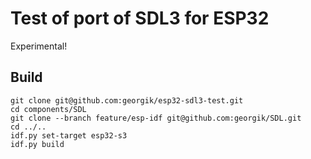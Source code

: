 # Test of port of SDL3 for ESP32

Experimental!

## Build

```
git clone git@github.com:georgik/esp32-sdl3-test.git
cd components/SDL
git clone --branch feature/esp-idf git@github.com:georgik/SDL.git
cd ../..
idf.py set-target esp32-s3
idf.py build
```
